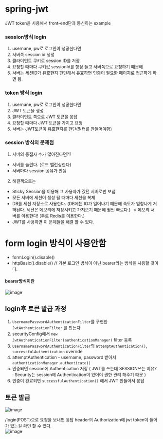 # spring-jwt
JWT token을 사용해서 front-end단과 통신하는 example

### session방식 login
1. usernane, pw로 로그인이 성공한다면  
2. 서버쪽 session id 생성
3. 클라이언트 쿠키로 session ID를 저장
4. 요청할 때마다 쿠키값 sessionId를 항상 들고 서버쪽으로 요청하기 때문에
5. 서버는 세션ID가 유효한지 판단해서 유효하면 인증이 필요한 페이지로 접근하게 하면 됨.

### token 방식 login
1. usernane, pw로 로그인이 성공한다면  
2. JWT 토큰을 생성
3. 클라이언트 쪽으로 JWT 토큰을 응답
4. 요청할 때마다 JWT 토큰을 가지고 요청
5. 서버는 JWT토큰이 유효한지를 판단(필터를 만들어야함)


### session 방식의 문제점
1. 서버의 동접자 수가 많아진다면??
 * 서버를 늘린다. (로드 밸런싱한다)
 * 서버마다 session 공유가 안됨

2. 해결책으로는
* Sticky Session을 이용해 그 사용자가 갔던 서버로만 보냄
* 모든 서버에 세션이 생성 될 때마다 세션을 복제 
* DB를 세션 저장소로 사용한다. (DB에는 IO가 일어나기 때문에 속도가 엄청나게 저하된다. 세션은 메모리에 저장시키고 가져오기 때문에 훨씬 빠르다.) -> 메모리 서버를 이용한다! (주로 Redis를 이용한다.)
* JWT를 사용하면 이 문제들을 해결 할 수 있다.


# form login 방식이 사용안함
* formLogin().disable() 
* httpBasic().disable() // 기본 로그인 방식이 아닌 bearer라는 방식을 사용할 것이다.

#### bearer방식이란
![image](https://user-images.githubusercontent.com/67637716/231376700-d62d8d08-1413-41a6-bbf3-8158fc6feb5e.png)   


## login후 토큰 발급 과정
1. `UsernamePasswordAuthenticationFilter`를 구현한 `JwtAuthenticationFilter` 를 만든다.
2. securityConfig에서 `new JwtAuthenticationFilter(authenticationManager)` filter 등록
3. `UsernamePasswordAuthenticationFilter`의 `attemptAuthentication()`, `successfulAuthentication` override
4. attemptAuthentication - username, password 받아서 `authenticationManager.authenticate()`
5. 인증되면 session에 Authentication  저장 ( JWT를 쓰는데 SESSION쓰는 이유? : Security는 session에 Authentication이 있어야 권한 관리 해주기 때문 )
6. 인증이 완료되면 `successfulAuthentication()` 에서 JWT 만들어서 응답


## 토큰 발급
![image](https://user-images.githubusercontent.com/67637716/231396213-e466fe8a-2af2-4ec8-b6db-05be3cbc70c5.png)    

/login(POST)으로 요청을 보내면 응답 header의 Authorization에 jwt token이 들어가 있는걸 확인 할 수 있다.  
![image](https://user-images.githubusercontent.com/67637716/231396451-ec18b2e4-cf46-4532-8670-6eeb8faffc5e.png)  
